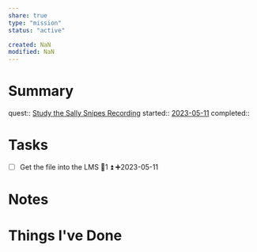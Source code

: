 ```yaml
---
share: true
type: "mission"
status: "active"

created: NaN 
modified: NaN
---
```

 
# Summary
quest:: [Study the Sally Snipes Recording](./Study%20the%20Sally%20Snipes%20Recording.md)
started:: [2023-05-11](./2023-05-11.md)
completed::
# Tasks
- [ ] Get the file into the LMS 🥄1 ⏫ ➕2023-05-11
# Notes

# Things I've Done